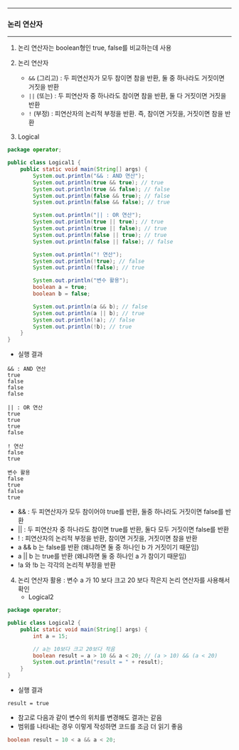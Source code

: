 -----
### 논리 연산자
-----
1. 논리 연산자는 boolean형인 true, false를 비교하는데 사용
2. 논리 연산자
    - ```&&``` (그리고) : 두 피연산자가 모두 참이면 참을 반환, 둘 중 하나라도 거짓이면 거짓을 반환
    - ```||``` (또는) : 두 피연산자 중 하나라도 참이면 참을 반환, 둘 다 거짓이면 거짓을 반환
    - ```!``` (부정) : 피연산자의 논리적 부정을 반환. 즉, 참이면 거짓을, 거짓이면 참을 반환

3. Logical
```java
package operator;

public class Logical1 {
    public static void main(String[] args) {
        System.out.println("&& : AND 연산");
        System.out.println(true && true); // true
        System.out.println(true && false); // false
        System.out.println(false && true); // false
        System.out.println(false && false); // true

        System.out.println("|| : OR 연산");
        System.out.println(true || true); // true
        System.out.println(true || false); // true
        System.out.println(false || true); // true
        System.out.println(false || false); // false

        System.out.println("! 연산");
        System.out.println(!true); // false
        System.out.println(!false); // true

        System.out.println("변수 활용");
        boolean a = true;
        boolean b = false;

        System.out.println(a && b); // false
        System.out.println(a || b); // true
        System.out.println(!a); // false
        System.out.println(!b); // true
    }
}
```
  - 실행 결과
```
&& : AND 연산
true
false
false
false

|| : OR 연산
true
true
true
false

! 연산
false
true

변수 활용
false
true
false
true
```
   - && : 두 피연산자가 모두 참이어야 true를 반환, 둘중 하나라도 거짓이면 false를 반환
   - || : 두 피연산자 중 하나라도 참이면 true를 반환, 둘다 모두 거짓이면 false를 반환
   - ! : 피연산자의 논리적 부정을 반환, 참이면 거짓을, 거짓이면 참을 반환
   - a && b 는 false를 반환 (왜냐하면 둘 중 하나인 b 가 거짓이기 때문임)
   - a || b 는 true를 반환 (왜냐하면 둘 중 하나인 a 가 참이기 때문임)
   - !a 와 !b 는 각각의 논리적 부정을 반환

4. 논리 연산자 활용 : 변수 a 가 10 보다 크고 20 보다 작은지 논리 연산자를 사용해서 확인
   - Logical2
```java
package operator;

public class Logical2 {
    public static void main(String[] args) {
        int a = 15;

        // a는 10보다 크고 20보다 작음
        boolean result = a > 10 && a < 20; // (a > 10) && (a < 20)
        System.out.println("result = " + result);
    }
}
```
   - 실행 결과
```
result = true
```

   - 참고로 다음과 같이 변수의 위치를 변경해도 결과는 같음
   - 범위를 나타내는 경우 이렇게 작성하면 코드를 조금 더 읽기 좋음
```java
boolean result = 10 < a && a < 20;
```
